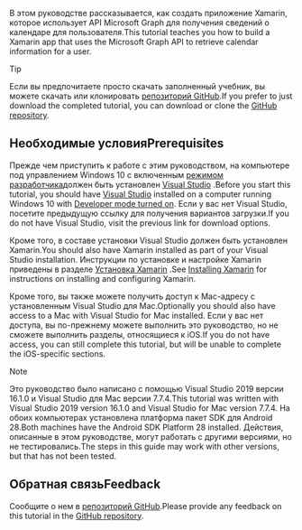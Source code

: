 <!-- markdownlint-disable MD002 MD041 -->

<span data-ttu-id="0cdf0-101">В этом руководстве рассказывается, как создать приложение Xamarin, которое использует API Microsoft Graph для получения сведений о календаре для пользователя.</span><span class="sxs-lookup"><span data-stu-id="0cdf0-101">This tutorial teaches you how to build a Xamarin app that uses the Microsoft Graph API to retrieve calendar information for a user.</span></span>

> [!TIP]
> <span data-ttu-id="0cdf0-102">Если вы предпочитаете просто скачать заполненный учебник, вы можете скачать или клонировать [репозиторий GitHub](https://github.com/microsoftgraph/msgraph-training-xamarin).</span><span class="sxs-lookup"><span data-stu-id="0cdf0-102">If you prefer to just download the completed tutorial, you can download or clone the [GitHub repository](https://github.com/microsoftgraph/msgraph-training-xamarin).</span></span>

## <a name="prerequisites"></a><span data-ttu-id="0cdf0-103">Необходимые условия</span><span class="sxs-lookup"><span data-stu-id="0cdf0-103">Prerequisites</span></span>

<span data-ttu-id="0cdf0-104">Прежде чем приступить к работе с этим руководством, на компьютере под управлением Windows 10 с включенным [режимом разработчика](https://docs.microsoft.com/windows/uwp/get-started/enable-your-device-for-development)должен быть установлен [Visual Studio](https://visualstudio.microsoft.com/vs/) .</span><span class="sxs-lookup"><span data-stu-id="0cdf0-104">Before you start this tutorial, you should have [Visual Studio](https://visualstudio.microsoft.com/vs/) installed on a computer running Windows 10 with [Developer mode turned on](https://docs.microsoft.com/windows/uwp/get-started/enable-your-device-for-development).</span></span> <span data-ttu-id="0cdf0-105">Если у вас нет Visual Studio, посетите предыдущую ссылку для получения вариантов загрузки.</span><span class="sxs-lookup"><span data-stu-id="0cdf0-105">If you do not have Visual Studio, visit the previous link for download options.</span></span>

<span data-ttu-id="0cdf0-106">Кроме того, в составе установки Visual Studio должен быть установлен Xamarin.</span><span class="sxs-lookup"><span data-stu-id="0cdf0-106">You should also have Xamarin installed as part of your Visual Studio installation.</span></span> <span data-ttu-id="0cdf0-107">Инструкции по установке и настройке Xamarin приведены в разделе [Установка Xamarin](/xamarin/cross-platform/get-started/installation) .</span><span class="sxs-lookup"><span data-stu-id="0cdf0-107">See [Installing Xamarin](/xamarin/cross-platform/get-started/installation) for instructions on installing and configuring Xamarin.</span></span>

<span data-ttu-id="0cdf0-108">Кроме того, вы также можете получить доступ к Mac-адресу с установленным Visual Studio для Mac.</span><span class="sxs-lookup"><span data-stu-id="0cdf0-108">Optionally you should also have access to a Mac with Visual Studio for Mac installed.</span></span> <span data-ttu-id="0cdf0-109">Если у вас нет доступа, вы по-прежнему можете выполнить это руководство, но не сможете выполнить разделы, относящиеся к iOS.</span><span class="sxs-lookup"><span data-stu-id="0cdf0-109">If you do not have access, you can still complete this tutorial, but will be unable to complete the iOS-specific sections.</span></span>

> [!NOTE]
> <span data-ttu-id="0cdf0-110">Это руководство было написано с помощью Visual Studio 2019 версии 16.1.0 и Visual Studio для Mac версии 7.7.4.</span><span class="sxs-lookup"><span data-stu-id="0cdf0-110">This tutorial was written with Visual Studio 2019 version 16.1.0 and Visual Studio for Mac version 7.7.4.</span></span> <span data-ttu-id="0cdf0-111">На обоих компьютерах установлена платформа пакет SDK для Android 28.</span><span class="sxs-lookup"><span data-stu-id="0cdf0-111">Both machines have the Android SDK Platform 28 installed.</span></span> <span data-ttu-id="0cdf0-112">Действия, описанные в этом руководстве, могут работать с другими версиями, но не тестировались.</span><span class="sxs-lookup"><span data-stu-id="0cdf0-112">The steps in this guide may work with other versions, but that has not been tested.</span></span>

## <a name="feedback"></a><span data-ttu-id="0cdf0-113">Обратная связь</span><span class="sxs-lookup"><span data-stu-id="0cdf0-113">Feedback</span></span>

<span data-ttu-id="0cdf0-114">Сообщите о нем в [репозиторий GitHub](https://github.com/microsoftgraph/msgraph-training-xamarin).</span><span class="sxs-lookup"><span data-stu-id="0cdf0-114">Please provide any feedback on this tutorial in the [GitHub repository](https://github.com/microsoftgraph/msgraph-training-xamarin).</span></span>
